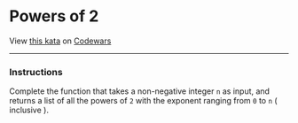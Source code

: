 
# Powers of 2
View [this kata](https://www.codewars.com/kata/57a083a57cb1f31db7000028/) on [Codewars](https://www.codewars.com)

***

### Instructions
Complete the function that takes a non-negative integer `n` as input, and returns a list of all the powers of `2` with the exponent ranging from `0` to `n` ( inclusive ).
